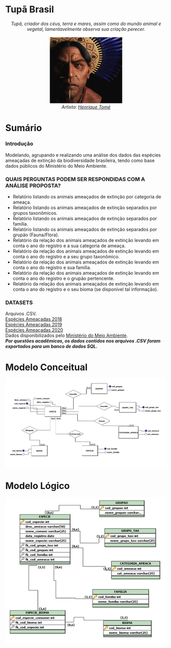 # Tupã Brasil

<div align="center">
  <i> Tupã, criador dos céus, terra e mares, assim como do mundo animal e vegetal, lamentavelmente observa sua criação perecer. </i>
	<br><br>
	<img src="https://github.com/GodKelvin/Tupa_Brasil/blob/main/Imagens/tupa_henrique_tome.jpg" width=45%>
	<br>
  <i>Artista: <a href="https://www.artstation.com/henriquetome">Henrique Tomé</a></i>
</div>

# Sumário
### Introdução
Modelando, agrupando e realizando uma análise dos dados das espécies ameaçadas de extinção da biodiversidade brasileira, tendo como base dados públicos do Ministério do Meio Ambiente.<br>

### QUAIS PERGUNTAS PODEM SER RESPONDIDAS COM A ANÁLISE PROPOSTA?
* Relatório listando os animais ameaçados de extinção por categoria de ameaça.
* Relatório listando os animais ameaçados de extinção separados por grupos taxonômicos.
* Relatório listando os animais ameaçados de extinção separados por família.
* Relatório listando os animais ameaçados de extinção separados por grupão (Fauna/Flora).
* Relatório da relação dos animais ameaçados de extinção levando em conta o ano do registro e a sua categoria de ameaça.
* Relatório da relação dos animais ameaçados de extinção levando em conta o ano do registro e a seu grupo taxonômico.
* Relatório da relação dos animais ameaçados de extinção levando em conta o ano do registro e sua família.
* Relatório da relação dos animais ameaçados de extinção levando em conta o ano do registro e o grupão pertencente.
* Relatório da relação dos animais ameaçados de extinção levando em conta o ano do registro e o seu bioma (se disponível tal informação). 

### DATASETS
Arquivos .CSV.<br>
[Espécies Ameaçadas 2018](https://github.com/GodKelvin/Tupa_Brasil/blob/main/Arquivos/fauna_flora_ameacada_2018.csv)<br>
[Espécies Ameaçadas 2019](https://github.com/GodKelvin/Tupa_Brasil/blob/main/Arquivos/fauna_flora_ameacada_2019.csv)<br>
[Espécies Ameaçadas 2020](https://github.com/GodKelvin/Tupa_Brasil/blob/main/Arquivos/fauna_flora_ameacada_2020.csv)<br>
Dados disponibilizados pelo [Ministério do Meio Ambiente](https://dados.gov.br/dataset/especies-ameacadas).<br>
**_Por questões acadêmicas, os dados contidos nos arquivos .CSV foram exportados para um banco de dados SQL._**

# Modelo Conceitual
![Alt text](https://github.com/GodKelvin/Tupa_Brasil/blob/main/Imagens/modelo_conceitual.png)

# Modelo Lógico
![Alt text](https://github.com/GodKelvin/Tupa_Brasil/blob/main/Imagens/modelo_logico.png)

